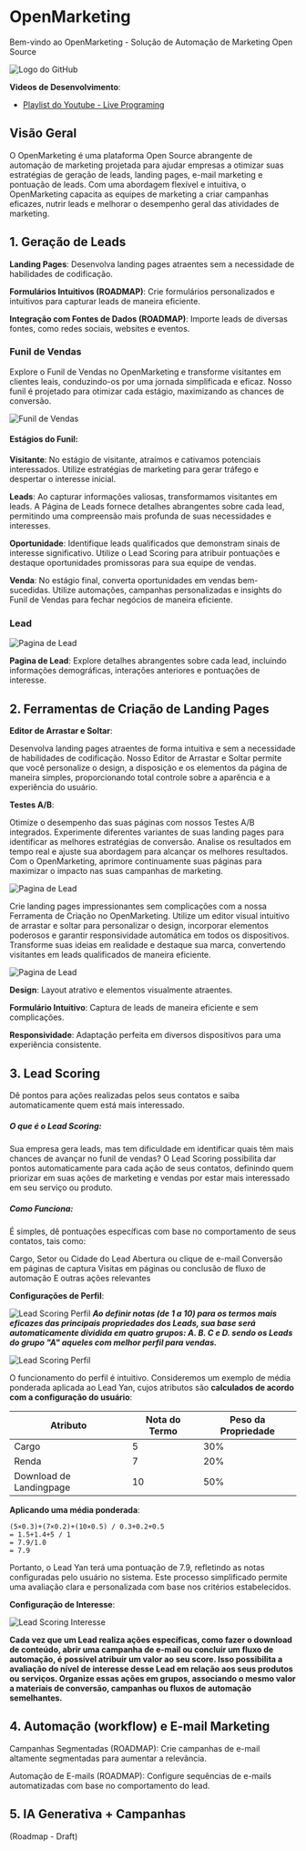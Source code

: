 # OpenMarketing

Bem-vindo ao OpenMarketing - Solução de Automação de Marketing Open Source

![Logo do GitHub](https://cdn.custom-cursor.com/cursors/stonks_meme_1254.png)

**Videos de Desenvolvimento**:

- [Playlist do Youtube - Live Programing](https://www.youtube.com/playlist?list=PL0gLAlYtCg8BVv2m1fL6qO9New2ufpvxi)

## Visão Geral

O OpenMarketing é uma plataforma Open Source abrangente de automação de marketing projetada para ajudar empresas a otimizar suas estratégias de geração de leads, landing pages, e-mail marketing e pontuação de leads. Com uma abordagem flexível e intuitiva, o OpenMarketing capacita as equipes de marketing a criar campanhas eficazes, nutrir leads e melhorar o desempenho geral das atividades de marketing.

## 1. Geração de Leads

**Landing Pages**: Desenvolva landing pages atraentes sem a necessidade de habilidades de codificação.

**Formulários Intuitivos (ROADMAP)**: Crie formulários personalizados e intuitivos para capturar leads de maneira eficiente.

**Integração com Fontes de Dados (ROADMAP)**: Importe leads de diversas fontes, como redes sociais, websites e eventos.

### Funil de Vendas

Explore o Funil de Vendas no OpenMarketing e transforme visitantes em clientes leais, conduzindo-os por uma jornada simplificada e eficaz. Nosso funil é projetado para otimizar cada estágio, maximizando as chances de conversão.

![Funil de Vendas](/images/home_page.png)

#### Estágios do Funil:

**Visitante**:
No estágio de visitante, atraímos e cativamos potenciais interessados. Utilize estratégias de marketing para gerar tráfego e despertar o interesse inicial.

**Leads**:
Ao capturar informações valiosas, transformamos visitantes em leads. A Página de Leads fornece detalhes abrangentes sobre cada lead, permitindo uma compreensão mais profunda de suas necessidades e interesses.

**Oportunidade**:
Identifique leads qualificados que demonstram sinais de interesse significativo. Utilize o Lead Scoring para atribuir pontuações e destaque oportunidades promissoras para sua equipe de vendas.

**Venda**:
No estágio final, converta oportunidades em vendas bem-sucedidas. Utilize automações, campanhas personalizadas e insights do Funil de Vendas para fechar negócios de maneira eficiente.

### Lead

![Pagina de Lead](/images/lead_page.png)

**Pagina de Lead**: Explore detalhes abrangentes sobre cada lead, incluindo informações demográficas, interações anteriores e pontuações de interesse.

## 2. Ferramentas de Criação de Landing Pages

**Editor de Arrastar e Soltar**:

Desenvolva landing pages atraentes de forma intuitiva e sem a necessidade de habilidades de codificação. Nosso Editor de Arrastar e Soltar permite que você personalize o design, a disposição e os elementos da página de maneira simples, proporcionando total controle sobre a aparência e a experiência do usuário.

**Testes A/B**:

Otimize o desempenho das suas páginas com nossos Testes A/B integrados. Experimente diferentes variantes de suas landing pages para identificar as melhores estratégias de conversão. Analise os resultados em tempo real e ajuste sua abordagem para alcançar os melhores resultados. Com o OpenMarketing, aprimore continuamente suas páginas para maximizar o impacto nas suas campanhas de marketing.

![Pagina de Lead](/images/lp_edit.png)

Crie landing pages impressionantes sem complicações com a nossa Ferramenta de Criação no OpenMarketing. Utilize um editor visual intuitivo de arrastar e soltar para personalizar o design, incorporar elementos poderosos e garantir responsividade automática em todos os dispositivos. Transforme suas ideias em realidade e destaque sua marca, convertendo visitantes em leads qualificados de maneira eficiente.

![Pagina de Lead](/images/lp_result.png)

**Design**: Layout atrativo e elementos visualmente atraentes.

**Formulário Intuitivo**: Captura de leads de maneira eficiente e sem complicações.

**Responsividade**: Adaptação perfeita em diversos dispositivos para uma experiência consistente.

## 3. Lead Scoring

Dê pontos para ações realizadas pelos seus contatos e saiba automaticamente quem está mais interessado.

##### O que é o Lead Scoring:

Sua empresa gera leads, mas tem dificuldade em identificar quais têm mais chances de avançar no funil de vendas? O Lead Scoring possibilita dar pontos automaticamente para cada ação de seus contatos, definindo quem priorizar em suas ações de marketing e vendas por estar mais interessado em seu serviço ou produto.

##### Como Funciona:

É simples, dê pontuações específicas com base no comportamento de seus contatos, tais como:

Cargo, Setor ou Cidade do Lead
Abertura ou clique de e-mail
Conversão em páginas de captura
Visitas em páginas ou conclusão de fluxo de automação
E outras ações relevantes

**Configurações de Perfil**:

![Lead Scoring Perfil](/images/lead_scoring_perfil.png)
**_Ao definir notas (de 1 a 10) para os termos mais eficazes das principais propriedades dos Leads, sua base será automaticamente dividida em quatro grupos: A. B. C e D. sendo os Leads do grupo "A" aqueles com melhor perfil para vendas._**

![Lead Scoring Perfil](/images/lead_scoring_perfil_page.png)

O funcionamento do perfil é intuitivo. Consideremos um exemplo de média ponderada aplicada ao Lead Yan, cujos atributos são **calculados de acordo com a configuração do usuário**:

| Atributo                | Nota do Termo | Peso da Propriedade |
| ----------------------- | ------------- | ------------------- |
| Cargo                   | 5             | 30%                 |
| Renda                   | 7             | 20%                 |
| Download de Landingpage | 10            | 50%                 |

**Aplicando uma média ponderada**:

    (5×0.3)+(7×0.2)+(10×0.5) / 0.3+0.2+0.5
    = 1.5+1.4+5 / 1
    = 7.9/1.0
    = 7.9

Portanto, o Lead Yan terá uma pontuação de 7.9, refletindo as notas configuradas pelo usuário no sistema. Este processo simplificado permite uma avaliação clara e personalizada com base nos critérios estabelecidos.

**Configuração de Interesse**:

![Lead Scoring Interesse](/images/lead_scoring_interesse.png)

**Cada vez que um Lead realiza ações específicas, como fazer o download de conteúdo, abrir uma campanha de e-mail ou concluir um fluxo de automação, é possível atribuir um valor ao seu score. Isso possibilita a avaliação do nível de interesse desse Lead em relação aos seus produtos ou serviços. Organize essas ações em grupos, associando o mesmo valor a materiais de conversão, campanhas ou fluxos de automação semelhantes.**

## 4. Automação (workflow) e E-mail Marketing

Campanhas Segmentadas (ROADMAP): Crie campanhas de e-mail altamente segmentadas para aumentar a relevância.

Automação de E-mails (ROADMAP): Configure sequências de e-mails automatizadas com base no comportamento do lead.

## 5. IA Generativa + Campanhas

(Roadmap - Draft)
